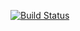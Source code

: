 [![Build Status](https://travis-ci.org/MasseR/ebook-manager.svg?branch=master)](https://travis-ci.org/MasseR/ebook-manager)
